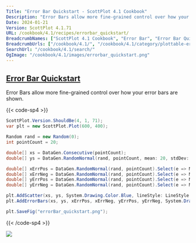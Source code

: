```yaml
---
Title: "Error Bar Quickstart - ScottPlot 4.1 Cookbook"
Description: "Error Bars allow more fine-grained control over how your error bars are shown."
Date: 2024-01-21
Version: ScottPlot 4.1.71
URL: /cookbook/4.1/recipes/errorbar_quickstart/
BreadcrumbNames: ["ScottPlot 4.1 Cookbook", "Error Bar", "Error Bar Quickstart"]
BreadcrumbUrls: ["/cookbook/4.1/", "/cookbook/4.1/category/plottable-error-bar", "/cookbook/4.1/recipes/errorbar_quickstart/"]
SearchUrl: "/cookbook/4.1/search/"
OgImage: "/cookbook/4.1/images/errorbar_quickstart.png"
---
```


<h2><a id='error-bar-quickstart' href='/cookbook/4.1/recipes/errorbar_quickstart/'>Error Bar Quickstart</a></h2>

Error Bars allow more fine-grained control over how your error bars are shown.

{{< code-sp4 >}}

```cs
ScottPlot.Version.ShouldBe(4, 1, 71);
var plt = new ScottPlot.Plot(600, 400);

Random rand = new Random(0);
int pointCount = 20;

double[] xs = DataGen.Consecutive(pointCount);
double[] ys = DataGen.RandomNormal(rand, pointCount, mean: 20, stdDev: 2);

double[] xErrPos = DataGen.RandomNormal(rand, pointCount).Select(e => Math.Abs(e)).ToArray();
double[] xErrNeg = DataGen.RandomNormal(rand, pointCount).Select(e => Math.Abs(e)).ToArray();
double[] yErrPos = DataGen.RandomNormal(rand, pointCount).Select(e => Math.Abs(e)).ToArray();
double[] yErrNeg = DataGen.RandomNormal(rand, pointCount).Select(e => Math.Abs(e)).ToArray();

plt.AddScatter(xs, ys, System.Drawing.Color.Blue, lineStyle: LineStyle.Dot);
plt.AddErrorBars(xs, ys, xErrPos, xErrNeg, yErrPos, yErrNeg, System.Drawing.Color.Blue);

plt.SaveFig("errorBar_quickstart.png");
```

{{< /code-sp4 >}}

<img src='../../images/errorbar_quickstart.png' class='d-block mx-auto my-5' />


